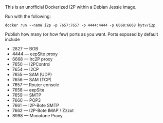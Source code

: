 This is an unofficial Dockerized I2P within a Debian Jessie image.

Run with the following:

````
docker run --name i2p -p 7657:7657 -p 4444:4444 -p 6668:6668 kytv/i2p
````

Publish how many (or how few) ports as you want. Ports exposed by default include

* 2827 — BOB
* 4444 — eepSite proxy
* 6668 — Irc2P proxy
* 7650 — I2PControl
* 7654 — I2CP
* 7655 — SAM (UDP)
* 7656 — SAM (TCP)
* 7657 — Router console
* 7658 — eepSite
* 7659 — SMTP
* 7660 — POP3
* 7661 — I2P-Bote SMTP
* 7662 — I2P-Bote IMAP / Zzzot
* 8998 — Monotone Proxy
